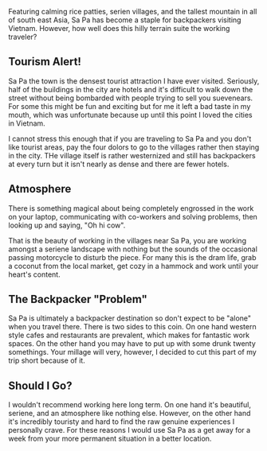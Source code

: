 Featuring calming rice patties, serien villages, and the tallest mountain in all of south east Asia, Sa Pa has become a staple for backpackers visiting Vietnam. However, how well does this hilly terrain suite the working traveler?

## Tourism Alert!
Sa Pa the town is the densest tourist attraction I have ever visited. Seriously, half of the buildings in the city are hotels and it's difficult to walk down the street without being bombarded with people trying to sell you suevenears. For some this might be fun and exciting but for me it left a bad taste in my mouth, which was unfortunate because up until this point I loved the cities in Vietnam. 

I cannot stress this enough that if you are traveling to Sa Pa and you don't like tourist areas, pay the four dolors to go to the villages rather then staying in the city. THe village itself is rather westernized and still has backpackers at every turn but it isn't nearly as dense and there are fewer hotels.

## Atmosphere
There is something magical about being completely engrossed in the work on your laptop, communicating with co-workers and solving problems, then looking up and saying, "Oh hi cow". 

That is the beauty of working in the villages near Sa Pa, you are working amongst a seriene landscape with nothing but the sounds of the occasional passing motorcycle to disturb the piece. For many this is the dram life, grab a coconut from the local market, get cozy in a hammock and work until your heart's content. 

## The Backpacker "Problem"
Sa Pa is ultimately a backpacker destination so don't expect to be "alone" when you travel there. There is two sides to this coin. On one hand western style cafes and restaurants are prevalent, which makes for fantastic work spaces. On the other hand you may have to put up with some drunk twenty somethings. Your millage will very, however, I decided to cut this part of my trip short because of it.

## Should I Go?
I wouldn't recommend working here long term. On one hand it's beautiful, seriene, and an atmosphere like nothing else. However, on the other hand it's incredibly touristy and hard to find the raw genuine experiences I personally crave. For these reasons I would use Sa Pa as a get away for a week from your more permanent situation in a better location.